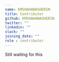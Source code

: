 ```yaml
---
name: KMSHAHANASHERIN
title: Contributor
github: KMSHAHANASHERIN
twitter: ""
linkedin: ""
slack: ""
joining_date: ""
role : contributor
---
```


Still waiting for this
